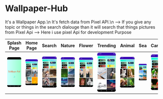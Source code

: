 # Wallpaper-Hub
It's a Wallpaper App.\n
It's fetch data from Pixel API.\n
--> If you give any topic or things in the search dialouge than it will search that things pictures from Pixel Api
--> Here i use pixel Api for development Purpose

Splash Page | Home Page | Search | Nature | Flower | Trending | Animal | Sea | Cartoon
--- | --- | --- |--- |--- | --- | --- |--- |--- |  
![](https://github.com/SajibMamun/Wallpaper-Hub/blob/master/ScreenShot/Screenshot_20220519_155833.png) |![](https://github.com/SajibMamun/Wallpaper-Hub/blob/master/ScreenShot/home.png)|![](https://github.com/SajibMamun/Wallpaper-Hub/blob/master/ScreenShot/Search.png)|![](https://github.com/SajibMamun/Wallpaper-Hub/blob/master/ScreenShot/nature%20Button.png)|![](https://github.com/SajibMamun/Wallpaper-Hub/blob/master/ScreenShot/Flower%20Button.png)|![](https://github.com/SajibMamun/Wallpaper-Hub/blob/master/ScreenShot/trending.png)|![](https://github.com/SajibMamun/Wallpaper-Hub/blob/master/ScreenShot/animal%20button.png)|![](https://github.com/SajibMamun/Wallpaper-Hub/blob/master/ScreenShot/sea.png)|![](https://github.com/SajibMamun/Wallpaper-Hub/blob/master/ScreenShot/cartoon.png)|


<br />

